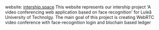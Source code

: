 website: [intership.space](https://intership.space/)
This website represents our intership project 'A video conferencing web application based on face recognition' for Luleå University of Technolgy. The main goal of this project is creating WebRTC video conference with face-recognition login and blochain based ledger

